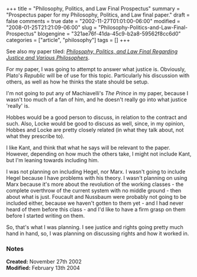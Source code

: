 +++
title = "Philosophy, Politics, and Law Final Prospectus"
summary = "Prospectus paper for my Philosophy, Politics, and Law final paper."
draft = false
comments = true
date = "2002-11-27T01:01:00-06:00"
modified = "2008-01-25T21:21:09-06:00"
slug = "Philosophy-Politics-and-Law-Final-Prospectus"
blogengine = "321ae76f-41da-45c9-b2a8-59562f8cc6d0"
categories = ["article", "philosophy"]
tags = []
+++

<div class="note">
<p>
See also my paper tiled: <a href="/words/post/Philosophy-Politics-and-Law-Final-Regarding-Justice-and-Various-Philosophers.aspx"><em>Philosophy, Politics, and Law Final Regarding Justice and Various Philosophers</em></a>.
</p>
</div>
<p>
For my paper, I was going to attempt to answer what justice is. Obviously, Plato&#39;s <em>Republic</em> will be of use for this topic. Particularly his discussion with others, as well as how he thinks the state should be setup.
</p>
<p>
I&#39;m not going to put any of Machiavelli&#39;s <em>The Prince</em> in my paper, because I wasn&#39;t too much of a fan of him, and he doesn&#39;t really go into what justice &#39;really&#39; is.
</p>
<p>
Hobbes would be a good person to discuss, in relation to the contract and such. Also, Locke would be good to discuss as well, since, in my opinion, Hobbes and Locke are pretty closely related (in what they talk about, not what they prescribe to).
</p>
<p>
I like Kant, and think that what he says will be relevant to the paper. However, depending on how much the others take, I might not include Kant, but I&#39;m leaning towards including him.
</p>
<p>
I was not planning on including Hegel, nor Marx. I wasn&#39;t going to include Hegel because I have problems with his theory. I wasn&#39;t planning on using Marx because it&#39;s more about the revolution of the working classes - the complete overthrow of the current system with no middle ground - then about what is just. Foucault and Nussbaum were probably not going to be included either, because we haven&#39;t gotten to them yet - and I had never heard of them before this class - and I&#39;d like to have a firm grasp on them before I started writing on them.
</p>
<p>
So, that&#39;s what I was planning. I see justice and rights going pretty much hand in hand, so, I was planning on discussing rights and how it worked in.
</p>
<h3>Notes</h3>
<p>
<strong>Created:</strong> November 27th 2002<br />
<strong>Modified:</strong> February 13th 2004
</p>

